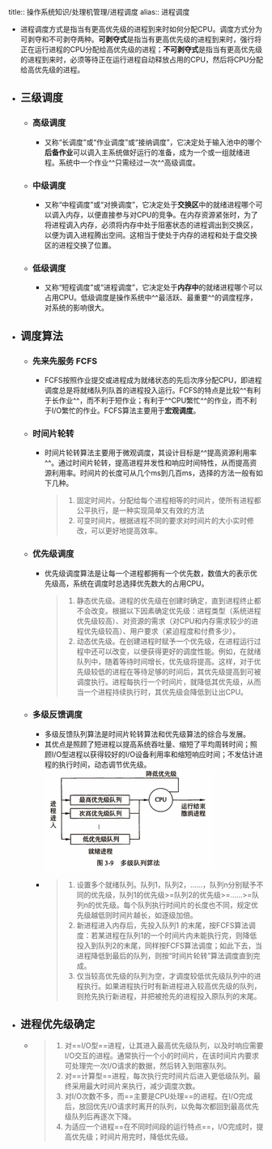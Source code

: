 title:: 操作系统知识/处理机管理/进程调度
alias:: 进程调度

- 进程调度方式是指当有更高优先级的进程到来时如何分配CPU。调度方式分为可剥夺和不可剥夺两种。**可剥夺式**是指当有更高优先级的进程到来时，强行将正在运行进程的CPU分配给高优先级的进程；**不可剥夺式**是指当有更高优先级的进程到来时，必须等待正在运行进程自动释放占用的CPU，然后将CPU分配给高优先级的进程。
- ## 三级调度
	- ### 高级调度
		- 又称“长调度”或“作业调度”或“接纳调度”，它决定处于输入池中的哪个**后备作业**可以调入主系统做好运行的准备，成为一个或一组就绪进程。系统中一个作业^^只需经过一次^^高级调度。
	- ### 中级调度
		- 又称“中程调度”或“对换调度”，它决定处于**交换区**中的就绪进程哪个可以调入内存，以便直接参与对CPU的竞争。在内存资源紧张时，为了将进程调入内存，必须将内存中处于阻塞状态的进程调出到交换区，以便为调入进程腾出空间。这相当于使处于内存的进程和处于盘交换区的进程交换了位置。
	- ### 低级调度
		- 又称“短程调度”或“进程调度”，它决定处于**内存中**的就绪进程哪个可以占用CPU。低级调度是操作系统中^^最活跃、最重要^^的调度程序，对系统的影响很大。
- ## 调度算法
	- ### 先来先服务 FCFS
		- FCFS按照作业提交或进程成为就绪状态的先后次序分配CPU，即进程调度总是将就绪队列队首的进程投入运行。FCFS的特点是比较^^有利于长作业^^，而不利于短作业；有利于^^CPU繁忙^^的作业，而不利于I/O繁忙的作业。FCFS算法主要用于**宏观调度**。
	- ### 时间片轮转
		- 时间片轮转算法主要用于微观调度，其设计目标是^^提高资源利用率^^。通过时间片轮转，提高进程并发性和响应时间特性，从而提高资源利用率。时间片的长度可从几个ms到几百ms，选择的方法一般有如下几种。
		  > 1. 固定时间片。分配给每个进程相等的时间片，使所有进程都公平执行，是一种实现简单又有效的方法
		  > 2. 可变时间片。根据进程不同的要求对时间片的大小实时修改，可以更好地提高效率。
	- ### 优先级调度
		- 优先级调度算法是让每一个进程都拥有一个优先数，数值大的表示优先级高，系统在调度时总选择优先数大的占用CPU。
		  > 1. 静态优先级。进程的优先级在创建时确定，直到进程终止都不会改变。根据以下因素确定优先级：进程类型（系统进程优先级较高）、对资源的需求（对CPU和内存需求较少的进程优先级较高）、用户要求（紧迫程度和付费多少）。
		  > 2. 动态优先级。在创建进程时赋予一个优先级，在进程运行过程中还可以改变，以便获得更好的调度性能。例如，在就绪队列中，随着等待时间增长，优先级将提高。这样，对于优先级较低的进程在等待足够的时间后，其优先级提高到可被调度执行。进程每执行一个时间片，就降低其优先级，从而当一个进程持续执行时，其优先级会降低到让出CPU。
	- ### 多级反馈调度
		- 多级反馈队列算法是时间片轮转算法和优先级算法的综合与发展。
		- 其优点是照顾了短进程以提高系统吞吐量、缩短了平均周转时间；照顾I/O型进程以获得较好的I/O设备利用率和缩短响应时间；不发估计进程的执行时间，动态调节优先级。
		  ![image.png](../assets/image_1648970922521_0.png)
		- > 1. 设置多个就绪队列。队列1，队列2，……，队列n分别赋予不同的优先级，队列1的优先级>=队列2的优先级>=……>=队列n的优先级。每个队列执行时间片的长度也不同，规定优先级越低则时间片越长，如逐级加倍。
		  > 2. 新进程进入内存后，先投入队列1 的末尾，按FCFS算法调度：若某进程在队列1的一个时间片内未能执行完，则降低投入到队列2的末尾，同样按FCFS算法调度；如此下去，当进程降低到最后的队列，则按“时间片轮转”算法调度直到完成。
		  > 3. 仅当较高优先级的队列为空，才调度较低优先级队列中的进程执行。如果进程执行时有新进程进入较高优先级的队列，则抢先执行新进程，并把被抢先的进程投入原队列的末尾。
- ## 进程优先级确定
	- > 1. 对==I/O型==进程，让其进入最高优先级队列，以及时响应需要I/O交互的进程。通常执行一个小的时间片，在该时间片内要求可处理完一次I/O请求的数据，然后转入到阻塞队列。
	  > 2. 对==计算型==进程，每次执行完时间片后进入更低级队列。最终采用最大时间片来执行，减少调度次数。
	  > 3. 对I/O次数不多，而==主要是CPU处理==的进程。在I/O完成后，放回优先I/O请求时离开的队列，以免每次都回到最高优先级队列后再逐次下降。
	  > 4. 为适应一个进程==在不同时间段的运行特点==，I/O完成时，提高优先级；时间片用完时，降低优先级。